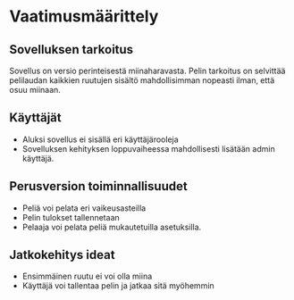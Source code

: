 # Vaatimusmäärittely

## Sovelluksen tarkoitus

Sovellus on versio perinteisestä miinaharavasta. Pelin tarkoitus on selvittää pelilaudan kaikkien ruutujen sisältö mahdollisimman nopeasti  ilman, että osuu miinaan.

## Käyttäjät

- Aluksi sovellus ei sisällä eri käyttäjärooleja
- Sovelluksen kehityksen loppuvaiheessa mahdollisesti lisätään admin käyttäjä.

## Perusversion toiminnallisuudet

- Peliä voi pelata eri vaikeusasteilla
- Pelin tulokset tallennetaan
- Pelaaja voi pelata peliä mukautetuilla asetuksilla.


## Jatkokehitys ideat

- Ensimmäinen ruutu ei voi olla miina
- Käyttäjä voi tallentaa pelin ja jatkaa sitä myöhemmin